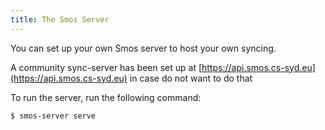 ```yaml
---
title: The Smos Server
---
```


You can set up your own Smos server to host your own syncing.

A community sync-server has been set up at [https://api.smos.cs-syd.eu](https://api.smos.cs-syd.eu) in case do not want to do that

To run the server, run the following command:

``` shell
$ smos-server serve
```


